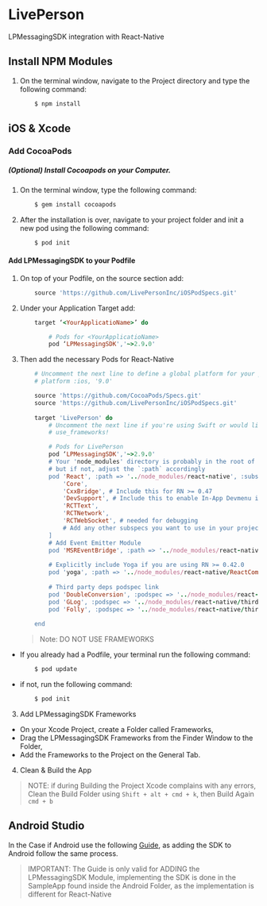 # LivePerson
LPMessagingSDK integration with React-Native

## Install NPM Modules  ##

1. On the terminal window, navigate to the Project directory and type the following command:

    ```sh
        $ npm install
    ```

## iOS & Xcode ##

### Add CocoaPods ###

##### **(Optional) Install Cocoapods on your Computer.**

1. On the terminal window, type the following command:

    ```sh
        $ gem install cocoapods
    ```
    
2. After the installation is over, navigate to your project folder and init a new pod using the following command:

    ```sh
        $ pod init
    ```

#### Add LPMessagingSDK to your Podfile ####

1. On top of your Podfile, on the source section add:

    ```ruby
        source 'https://github.com/LivePersonInc/iOSPodSpecs.git'
    ```

2. Under your Application Target add:

    ```ruby
        target ‘<YourApplicatioName>’ do
    
     		# Pods for <YourApplicatioName>
      		pod ‘LPMessagingSDK','~>2.9.0'
  	```
  	
3. Then add the necessary Pods for React-Native

    ```ruby
        # Uncomment the next line to define a global platform for your project
        # platform :ios, '9.0'
    
        source 'https://github.com/CocoaPods/Specs.git'
        source 'https://github.com/LivePersonInc/iOSPodSpecs.git'
        
        target 'LivePerson' do
            # Uncomment the next line if you're using Swift or would like to use dynamic frameworks
            # use_frameworks!

            # Pods for LivePerson
            pod ‘LPMessagingSDK','~>2.9.0'
            # Your 'node_modules' directory is probably in the root of your project,
            # but if not, adjust the `:path` accordingly
            pod 'React', :path => '../node_modules/react-native', :subspecs => [
                'Core',
                'CxxBridge', # Include this for RN >= 0.47
                'DevSupport', # Include this to enable In-App Devmenu if RN >= 0.43
                'RCTText',
                'RCTNetwork',
                'RCTWebSocket', # needed for debugging
                # Add any other subspecs you want to use in your project
            ]
            # Add Event Emitter Module
            pod 'MSREventBridge', :path => '../node_modules/react-native-event-bridge/MSREventBridge.podspec'
            
            # Explicitly include Yoga if you are using RN >= 0.42.0
            pod 'yoga', :path => '../node_modules/react-native/ReactCommon/yoga'
                  
            # Third party deps podspec link
            pod 'DoubleConversion', :podspec => '../node_modules/react-native/third-party-podspecs/DoubleConversion.podspec'
            pod 'GLog', :podspec => '../node_modules/react-native/third-party-podspecs/GLog.podspec'
            pod 'Folly', :podspec => '../node_modules/react-native/third-party-podspecs/Folly.podspec'
            
        end
    ```
    
    > Note: DO NOT USE FRAMEWORKS
    
- If you already had a Podfile, your terminal run the following command:

    ```sh
        $ pod update
    ```
    
- if not, run the following command:

    ```sh
        $ pod init
    ```
    
3. Add LPMessagingSDK Frameworks
  - On your Xcode Project, create a Folder called Frameworks,
  - Drag the LPMessagingSDK Frameworks from the Finder Window to the Folder,
  - Add the Frameworks to the Project on the General Tab.

4. Clean & Build the App

> NOTE: if during Building the Project Xcode complains with any errors, Clean the Build Folder using `Shift + alt + cmd + k`, then Build Again `cmd + b`

## Android Studio ##

In the Case if Android use the following [Guide](https://developers.liveperson.com/android-implementation-guide.html), as adding the SDK to Android follow the same process.

> IMPORTANT: The Guide is only valid for ADDING the LPMessagingSDK Module, implementing the SDK is done in the SampleApp found inside the Android Folder, as the implementation is different for React-Native
